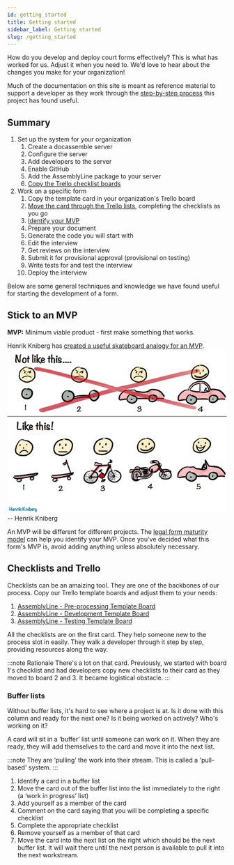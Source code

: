```yaml
---
id: getting_started
title: Getting started
sidebar_label: Getting started
slug: /getting_started
---
```


<!-- TODO: Add link to someplace to give feedback or some kind of forum. -->

How do you develop and deploy court forms effectively? This is what has worked for us. Adjust it when you need to. We'd love to hear about the changes you make for your organization!

Much of the documentation on this site is meant as reference material to support a developer as they work through the [step-by-step process](https://trello.com/c/uRD0ZIOc/1-form-name-type-of-law) this project has found useful.

## Summary
1. Set up the system for your organization
   1. Create a docassemble server
   1. Configure the server
   1. Add developers to the server
   1. Enable GitHub
   1. Add the AssemblyLine package to your server
   1. [Copy the Trello checklist boards](#checklists_and_trello)
1. Work on a specific form
   1. Copy the template card in your organization's Trello board
   1. [Move the card through the Trello lists](#buffer_lists), completing the checklists as you go
   1. [Identify your MVP](#stick_to_an_mvp)
   1. Prepare your document
   1. Generate the code you will start with
   1. Edit the interview
   1. Get reviews on the interview
   1. Submit it for provisional approval (provisional on testing)
   1. Write tests for and test the interview
   1. Deploy the interview

Below are some general techniques and knowledge we have found useful for starting the development of a form.

## Stick to an MVP
**MVP:** Minimum viable product - first make something that works. 

Henrik Kniberg has [created a useful skateboard analogy for an MVP](https://blog.crisp.se/2016/01/25/henrikkniberg/making-sense-of-mvp).
![Minimum viable product](./assets/mvp.png)
-- Henrik Kniberg

An MVP will be different for different projects. The [legal form maturity model](https://suffolklitlab.org/legal-tech-class/docs/legal-tech-overview/maturity-model/#quick-summary) can help you identify your MVP. Once you've decided what this form's MVP is, avoid adding anything unless absolutely necessary.

## Checklists and Trello
Checklists can be an amaizing tool. They are one of the backbones of our process. Copy our Trello template boards and adjust them to your needs:

1. [AssemblyLine - Pre-processing Template Board](https://trello.com/b/Z2Svx3oh/1-assemblyline-pre-processing-template-board#)
1. [AssemblyLine - Development Template Board](https://trello.com/b/ArfGFbz4/2-assemblyline-development-template-board)
1. [AssemblyLine - Testing Template Board](https://trello.com/b/nT7yy2Wl/3-assemblyline-testing-template-board)

All the checklists are on the first card. They help someone new to the process slot in easily. They walk a developer through it step by step, providing resources along the way.

:::note Rationale
There's a lot on that card. Previously, we started with board 1's checklist and had developers copy new checklists to their card as they moved to board 2 and 3. It became logistical obstacle.
:::

### Buffer lists
Without buffer lists, it's hard to see where a project is at. Is it done with this column and ready for the next one? Is it being worked on actively? Who's working on it?

A card will sit in a ‘buffer’ list until someone can work on it. When they are ready, they will add themselves to the card and move it into the next list.

:::note
They are ‘pulling’ the work into their stream. This is called a 'pull-based' system.
::: 

1. Identify a card in a buffer list
1. Move the card out of the buffer list into the list immediately to the right (a ‘work in progress’ list)
1. Add yourself as a member of the card
1. Comment on the card saying that you will be completing a specific checklist
1. Complete the appropriate checklist
1. Remove yourself as a member of that card
1. Move the card into the next list on the right which should be the next buffer list. It will wait there until the next person is available to pull it into the next workstream.
